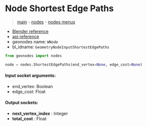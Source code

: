 # Node Shortest Edge Paths

> [main](../structure.md) - [nodes](nodes.md) - [nodes menus](nodes_menus.md)

- [Blender reference](https://docs.blender.org/manual/en/latest/modeling/geometry_nodes/mesh/shortest_edge_paths.html)
- [api reference](https://docs.blender.org/api/current/bpy.types.GeometryNodeInputShortestEdgePaths.html)
- geonodes name: `WNode`
- bl_idname: `GeometryNodeInputShortestEdgePaths`

```python
from geonodes import nodes

node = nodes.ShortestEdgePaths(end_vertex=None, edge_cost=None)
```

#### Input socket arguments:

- end_vertex: Boolean
- edge_cost: Float

#### Output sockets:

- **next_vertex_index** : Integer
- **total_cost** : Float

